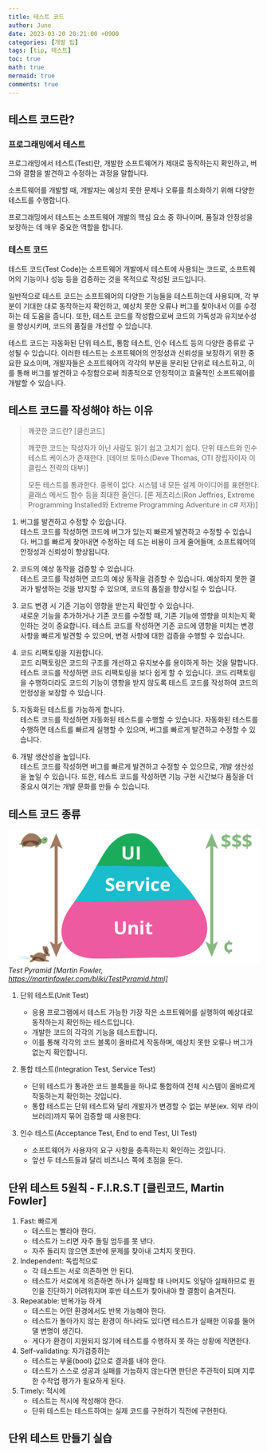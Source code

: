 ```yaml
---
title: 테스트 코드
author: June
date: 2023-03-20 20:21:00 +0900
categories: [개발 팁]
tags: [tip, 테스트]
toc: true
math: true
mermaid: true
comments: true
---
```

## 테스트 코드란?

### 프로그래밍에서 테스트

프로그래밍에서 테스트(Test)란, 개발한 소프트웨어가 제대로 동작하는지 확인하고, 버그와 결함을 발견하고 수정하는 과정을 말합니다.

소프트웨어를 개발할 때, 개발자는 예상치 못한 문제나 오류를 최소화하기 위해 다양한 테스트를 수행합니다.

프로그래밍에서 테스트는 소프트웨어 개발의 핵심 요소 중 하나이며, 품질과 안정성을 보장하는 데 매우 중요한 역할을 합니다.

### 테스트 코드

테스트 코드(Test Code)는 소프트웨어 개발에서 테스트에 사용되는 코드로, 소프트웨어의 기능이나 성능 등을 검증하는 것을 목적으로 작성된 코드입니다.

일반적으로 테스트 코드는 소프트웨어의 다양한 기능들을 테스트하는데 사용되며, 각 부분이 기대한 대로 동작하는지 확인하고, 예상치 못한 오류나 버그를 찾아내서 이를 수정하는 데 도움을 줍니다. 또한, 테스트 코드를 작성함으로써 코드의 가독성과 유지보수성을 향상시키며, 코드의 품질을 개선할 수 있습니다.

테스트 코드는 자동화된 단위 테스트, 통합 테스트, 인수 테스트 등의 다양한 종류로 구성될 수 있습니다. 이러한 테스트는 소프트웨어의 안정성과 신뢰성을 보장하기 위한 중요한 요소이며, 개발자들은 소프트웨어의 각각의 부분을 분리된 단위로 테스트하고, 이를 통해 버그를 발견하고 수정함으로써 최종적으로 안정적이고 효율적인 소프트웨어를 개발할 수 있습니다.

## 테스트 코드를 작성해야 하는 이유

> 깨끗한 코드란? [클린코드]
>
> 깨끗한 코드는 작성자가 아닌 사람도 읽기 쉽고 고치기 쉽다. 단위 테스트와 인수 테스트 케이스가 존재한다. [데이브 토마스(Deve Thomas, OTI 창립자이자 이클립스 전략의 대부)]
>  
> 모든 테스트를 통과한다. 중복이 없다. 시스템 내 모든 설계 아이디어를 표현한다. 클래스 메서드 함수 등을 최대한 줄인다. [론 제츠리스(Ron Jeffries, Extreme Programming Installed와 Extreme Programming Adventure in c# 저자)]

1. 버그를 발견하고 수정할 수 있습니다.  
테스트 코드를 작성하면 코드에 버그가 있는지 빠르게 발견하고 수정할 수 있습니다. 버그를 빠르게 찾아내면 수정하는 데 드는 비용이 크게 줄어들며, 소프트웨어의 안정성과 신뢰성이 향상됩니다.

1. 코드의 예상 동작을 검증할 수 있습니다.  
테스트 코드를 작성하면 코드의 예상 동작을 검증할 수 있습니다. 예상하지 못한 결과가 발생하는 것을 방지할 수 있으며, 코드의 품질을 향상시킬 수 있습니다.

1. 코드 변경 시 기존 기능이 영향을 받는지 확인할 수 있습니다.  
새로운 기능을 추가하거나 기존 코드를 수정할 때, 기존 기능에 영향을 미치는지 확인하는 것이 중요합니다. 테스트 코드를 작성하면 기존 코드에 영향을 미치는 변경 사항을 빠르게 발견할 수 있으며, 변경 사항에 대한 검증을 수행할 수 있습니다.

1. 코드 리팩토링을 지원합니다.  
코드 리팩토링은 코드의 구조를 개선하고 유지보수를 용이하게 하는 것을 말합니다. 테스트 코드를 작성하면 코드 리팩토링을 보다 쉽게 할 수 있습니다. 코드 리팩토링을 수행하더라도 코드의 기능이 영향을 받지 않도록 테스트 코드를 작성하여 코드의 안정성을 보장할 수 있습니다.

1. 자동화된 테스트를 가능하게 합니다.  
테스트 코드를 작성하면 자동화된 테스트를 수행할 수 있습니다. 자동화된 테스트를 수행하면 테스트를 빠르게 실행할 수 있으며, 버그를 빠르게 발견하고 수정할 수 있습니다.

1. 개발 생산성을 높입니다.  
테스트 코드를 작성하면 버그를 빠르게 발견하고 수정할 수 있으므로, 개발 생산성을 높일 수 있습니다. 또한, 테스트 코드를 작성하면 기능 구현 시간보다 품질을 더 중요시 여기는 개발 문화를 만들 수 있습니다.

## 테스트 코드 종류

![Test Pyramid](/posts/development-tips/test-pyramid.png)  
*Test Pyramid [Martin Fowler, https://martinfowler.com/bliki/TestPyramid.html]*

1. 단위 테스트(Unit Test)
    - 응용 프로그램에서 테스트 가능한 가장 작은 소프트웨어를 실행하여 예상대로 동작하는지 확인하는 테스트입니다.
    - 개발한 코드의 각각의 기능을 테스트합니다.
    - 이를 통해 각각의 코드 블록이 올바르게 작동하며, 예상치 못한 오류나 버그가 없는지 확인합니다.

1. 통합 테스트(Integration Test, Service Test)
    - 단위 테스트가 통과한 코드 블록들을 하나로 통합하여 전체 시스템이 올바르게 작동하는지 확인하는 것입니다.
    - 통합 테스트는 단위 테스트와 달리 개발자가 변경할 수 없는 부분(ex. 외부 라이브러리)까지 묶어 검증할 때 사용한다.

1. 인수 테스트(Acceptance Test, End to end Test, UI Test)
    - 소프트웨어가 사용자의 요구 사항을 충족하는지 확인하는 것입니다.
    - 앞선 두 테스트들과 달리 비즈니스 쪽에 초점을 둔다.

## 단위 테스트 5원칙 - F.I.R.S.T [클린코드, Martin Fowler]

1. Fast: 빠르게
    - 테스트는 빨라야 한다.
    - 테스트가 느리면 자주 돌릴 엄두를 못 낸다.
    - 자주 돌리지 않으면 초반에 분제를 찾아내 고치지 못한다.
1. Independent: 독립적으로
    - 각 테스트는 서로 의존하면 안 된다.
    - 테스트가 서로에게 의존하면 하나가 실패할 때 나머지도 잇달아 실패하므로 원인을 진단하기 어려워지며 후반 테스트가 찾아내야 할 결함이 숨겨진다.
1. Repeatable: 반복가능 하게
    - 테스트는 어떤 환경에서도 반복 가능해야 한다.
    - 테스트가 돌아가지 않는 환경이 하나라도 있다면 테스트가 실패한 이유를 둘어댈 변명이 생긴다.
    - 게다가 환경이 지원되지 않기에 테스트를 수행하지 못 하는 상황에 직면한다.
1. Self-validating: 자가검증하는
    - 테스트는 부울(bool) 값으로 결과를 내야 한다.
    - 테스트가 스스로 성공과 실패를 가늠하지 않는다면 판단은 주관적이 되며 지루한 수작업 평가가 필요하게 된다.
1. Timely: 적시에
    - 테스트는 적시에 작성해야 한다.
    - 단위 테스트는 테스트하여는 실제 코드를 구현하기 직전에 구현한다.

## 단위 테스트 만들기 실습

